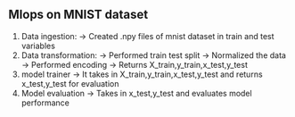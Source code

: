 ## Mlops on MNIST dataset
1. Data ingestion:
    -> Created .npy files of mnist dataset in train and test variables
2. Data transformation:
    -> Performed train test split 
    -> Normalized the data
    -> Performed encoding
    -> Returns X_train,y_train,x_test,y_test
3. model trainer
    -> It takes in X_train,y_train,x_test,y_test and returns x_test,y_test for evaluation
4. Model evaluation
    -> Takes in x_test,y_test and evaluates model performance